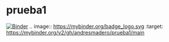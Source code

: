 # prueba1

[![Binder](https://mybinder.org/badge_logo.svg)](https://mybinder.org/v2/gh/andresmadero/prueba1/main)
.. image:: https://mybinder.org/badge_logo.svg
 :target: https://mybinder.org/v2/gh/andresmadero/prueba1/main
